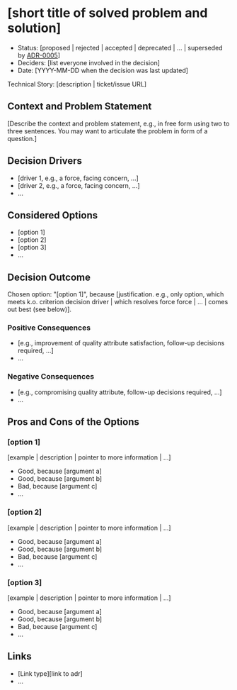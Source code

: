 # [short title of solved problem and solution]

-   Status: [proposed | rejected | accepted | deprecated | … | superseded by [ADR-0005](0005-example.md)] <!-- optional -->
-   Deciders: [list everyone involved in the decision] <!-- optional -->
-   Date: [YYYY-MM-DD when the decision was last updated] <!-- optional -->

Technical Story: [description | ticket/issue URL] <!-- optional -->

## Context and Problem Statement

[Describe the context and problem statement, e.g., in free form using two to three sentences. You may want to articulate the problem in form of a question.]

## Decision Drivers <!-- optional -->

-   [driver 1, e.g., a force, facing concern, …]
-   [driver 2, e.g., a force, facing concern, …]
-   … <!-- numbers of drivers can vary -->

## Considered Options

-   [option 1]
-   [option 2]
-   [option 3]
-   … <!-- numbers of options can vary -->

## Decision Outcome

Chosen option: "[option 1]", because [justification. e.g., only option, which meets k.o. criterion decision driver | which resolves force force | … | comes out best (see below)].

### Positive Consequences <!-- optional -->

-   [e.g., improvement of quality attribute satisfaction, follow-up decisions required, …]
-   …

### Negative Consequences <!-- optional -->

-   [e.g., compromising quality attribute, follow-up decisions required, …]
-   …

## Pros and Cons of the Options <!-- optional -->

### [option 1]

[example | description | pointer to more information | …] <!-- optional -->

-   Good, because [argument a]
-   Good, because [argument b]
-   Bad, because [argument c]
-   … <!-- numbers of pros and cons can vary -->

### [option 2]

[example | description | pointer to more information | …] <!-- optional -->

-   Good, because [argument a]
-   Good, because [argument b]
-   Bad, because [argument c]
-   … <!-- numbers of pros and cons can vary -->

### [option 3]

[example | description | pointer to more information | …] <!-- optional -->

-   Good, because [argument a]
-   Good, because [argument b]
-   Bad, because [argument c]
-   … <!-- numbers of pros and cons can vary -->

## Links <!-- optional -->

-   [Link type][link to adr] <!-- example: Refined by [ADR-0005](0005-example.md) -->
-   … <!-- numbers of links can vary -->
